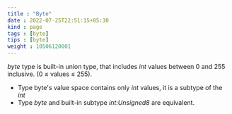 ```yaml
---
title : "Byte"
date : 2022-07-25T22:51:15+05:30
kind : page 
tags : [byte]
tips : [byte]
weight : 10506120001
---
```


*byte* type is built-in union type, that includes *int* values between 0 and 255 inclusive. (0 ≤ values ≤ 255).

<!--more-->

- Type byte's value space contains only *int* values, it is a subtype of the *int*
- Type *byte* and built-in subtype *int:Unsigned8* are equivalent.

